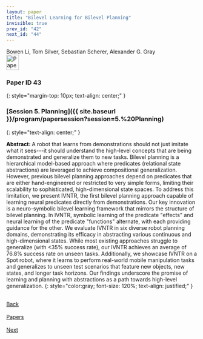 ```yaml
---
layout: paper
title: "Bilevel Learning for Bilevel Planning"
invisible: true
prev_id: "42"
next_id: "44"
---
```

<div class="paper-authors">
  <div class="paper-author-box">
    <div class="paper-author-name">Bowen Li, Tom Silver, Sebastian Scherer, Alexander G. Gray</div>
    <div class="paper-author-uni"></div>
  </div>
</div>

<div class="paper-pdf">
  <div>
    <a href="https://www.roboticsproceedings.org/rss21/p043.pdf" title="Download PDF" target="_blank">
      <img src="{{ site.baseurl }}/images/paper_link_cardinal_red.png" alt="Paper PDF" width="33" height="40" />
    </a>
  </div>
</div>

### Paper ID 43
{: style="margin-top: 10px; text-align: center;" }

### [Session 5. Planning]({{ site.baseurl }}/program/papersession?session=5.%20Planning)
{: style="text-align: center;" }

<b style="color: black;">Abstract: </b>A robot that learns from demonstrations should not just imitate what it sees---it should understand the high-level concepts that are being demonstrated and generalize them to new tasks. Bilevel planning is a hierarchical model-based approach where predicates (relational state abstractions) are leveraged to achieve compositional generalization. However, previous bilevel planning approaches depend on predicates that are either hand-engineered or restricted to very simple forms, limiting their scalability to sophisticated, high-dimensional state spaces. To address this limitation, we present IVNTR, the first bilevel planning approach capable of learning neural predicates directly from demonstrations. Our key innovation is a neuro-symbolic bilevel learning framework that mirrors the structure of bilevel planning. In IVNTR, symbolic learning of the predicate "effects" and neural learning of the predicate "functions" alternate, with each providing guidance for the other. We evaluate IVNTR in six diverse robot planning domains, demonstrating its efficacy in abstracting various continuous and high-dimensional states. While most existing approaches struggle to generalize (with <35% success rate), our IVNTR achieves an average of 76.8% success rate on unseen tasks. Additionally, we showcase IVNTR on a Spot robot, where it learns to perform real-world mobile manipulation tasks and generalizes to unseen test scenarios that feature new objects, new states, and longer task horizons. Our findings underscore the promise of learning and planning with abstractions as a path towards high-level generalization.
{: style="color:gray; font-size: 120%; text-align: justified;" }

<div class="paper-menu">
  <div class="paper-menu-inner">
    <a href="{{ site.baseurl }}/program/papers/42/" title="Previous Paper">
            <div class="paper-menu-icon">
                <i class="fa fa-chevron-left"></i><br>
                <span class="paper-menu-label">Back</span>
            </div>
        </a>
    <a href="{{ site.baseurl }}/program/papers" title="All Papers">
      <div class="paper-menu-icon">
        <i class="fa fa-list"></i><br>
        <span class="paper-menu-label">Papers</span>
      </div>
    </a>
    <a href="{{ site.baseurl }}/program/papers/44/" title="Next Paper">
            <div class="paper-menu-icon">
                <i class="fa fa-chevron-right"></i><br>
                <span class="paper-menu-label">Next</span>
            </div>
        </a>
  </div>
</div>
